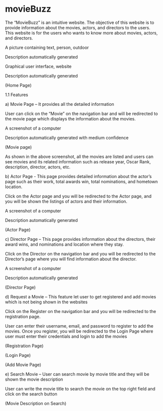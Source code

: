 # movieBuzz

The “MovieBuzz” is an intuitive website. The objective of this website is to provide information about the movies, actors, and directors to the users. This website is for the users who wants to know more about movies, actors, and directors.  

 

A picture containing text, person, outdoor

Description automatically generated 

 

Graphical user interface, website

Description automatically generated 

(Home Page) 

 

 

 

 

1.1 Features 

 

a) Movie Page – It provides all the detailed information  

 

User can click on the “Movie” on the navigation bar and will be redirected to the movie page which displays the information about the movies.  

 

A screenshot of a computer

Description automatically generated with medium confidence 

(Movie page) 

 

As shown in the above screenshot, all the movies are listed and users can see movies and its related information such as release year, Oscar Rank, description, director, actors, etc.  

 

 

 

 

b) Actor Page - This page provides detailed information about the actor’s page such as their work, total awards win, total nominations, and hometown location.  

 

Click on the Actor page and you will be redirected to the Actor page, and you will be shown the listings of actors and their information.  

 

A screenshot of a computer

Description automatically generated 

(Actor Page) 

 

 

c) Director Page – This page provides information about the directors, their award wins, and nominations and location where they stay.  

 

Click on the Director on the navigation bar and you will be redirected to the Director’s page where you will find information about the director. 

 

A screenshot of a computer

Description automatically generated 

 

(Director Page) 

 

 

d) Request a Movie – This feature let user to get registered and add movies which is not being shown in the websites  

 

Click on the Register on the navigation bar and you will be redirected to the registration page.  

 

User can enter their username, email, and password to register to add the movies. Once you register, you will be redirected to the Login Page where user must enter their credentials and login to add the movies  

 

 

(Registration Page) 

 

 

(Login Page) 

 

 

(Add Movie Page) 

 

 

 

e) Search Movie – User can search movie by movie title and they will be shown the movie description 

 

User can write the movie title to search the movie on the top right field and click on the search button 

 

 

(Movie Description on Search) 

 
